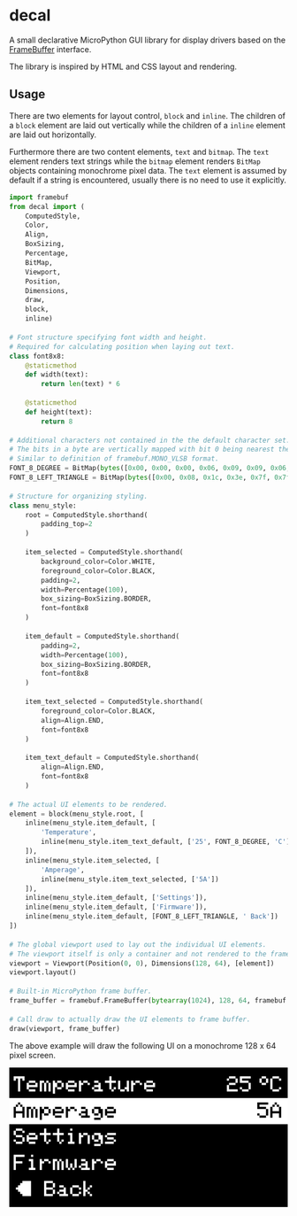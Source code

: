 # decal

A small declarative MicroPython GUI library for display drivers based on the [FrameBuffer](https://docs.micropython.org/en/latest/library/framebuf.html) interface.

The library is inspired by HTML and CSS layout and rendering.

## Usage

There are two elements for layout control, `block` and `inline`. The children of a `block` element are laid out vertically while the children of a `inline` element are laid out horizontally.

Furthermore there are two content elements, `text` and `bitmap`. The `text` element renders text strings while the `bitmap` element renders `BitMap` objects containing monochrome pixel data. The `text` element is assumed by default if a string is encountered, usually there is no need to use it explicitly.

```python
import framebuf
from decal import (
    ComputedStyle,
    Color,
    Align,
    BoxSizing,
    Percentage,
    BitMap,
    Viewport,
    Position,
    Dimensions,
    draw,
    block,
    inline)

# Font structure specifying font width and height.
# Required for calculating position when laying out text.
class font8x8:
    @staticmethod
    def width(text):
        return len(text) * 6

    @staticmethod
    def height(text):
        return 8

# Additional characters not contained in the the default character set.
# The bits in a byte are vertically mapped with bit 0 being nearest the top.
# Similar to definition of framebuf.MONO_VLSB format.
FONT_8_DEGREE = BitMap(bytes([0x00, 0x00, 0x00, 0x06, 0x09, 0x09, 0x06, 0x00]))
FONT_8_LEFT_TRIANGLE = BitMap(bytes([0x00, 0x08, 0x1c, 0x3e, 0x7f, 0x7f, 0x7f, 0x7f]))

# Structure for organizing styling.
class menu_style:
    root = ComputedStyle.shorthand(
        padding_top=2
    )

    item_selected = ComputedStyle.shorthand(
        background_color=Color.WHITE,
        foreground_color=Color.BLACK,
        padding=2,
        width=Percentage(100),
        box_sizing=BoxSizing.BORDER,
        font=font8x8
    )

    item_default = ComputedStyle.shorthand(
        padding=2,
        width=Percentage(100),
        box_sizing=BoxSizing.BORDER,
        font=font8x8
    )

    item_text_selected = ComputedStyle.shorthand(
        foreground_color=Color.BLACK,
        align=Align.END,
        font=font8x8
    )

    item_text_default = ComputedStyle.shorthand(
        align=Align.END,
        font=font8x8
    )

# The actual UI elements to be rendered.
element = block(menu_style.root, [
    inline(menu_style.item_default, [
        'Temperature',
        inline(menu_style.item_text_default, ['25', FONT_8_DEGREE, 'C'])
    ]),
    inline(menu_style.item_selected, [
        'Amperage',
        inline(menu_style.item_text_selected, ['5A'])
    ]),
    inline(menu_style.item_default, ['Settings']),
    inline(menu_style.item_default, ['Firmware']),
    inline(menu_style.item_default, [FONT_8_LEFT_TRIANGLE, ' Back'])
])

# The global viewport used to lay out the individual UI elements.
# The viewport itself is only a container and not rendered to the frame buffer.
viewport = Viewport(Position(0, 0), Dimensions(128, 64), [element])
viewport.layout()

# Built-in MicroPython frame buffer.
frame_buffer = framebuf.FrameBuffer(bytearray(1024), 128, 64, framebuf.MONO_VLSB)

# Call draw to actually draw the UI elements to frame buffer.
draw(viewport, frame_buffer)
```

The above example will draw the following UI on a monochrome 128 x 64 pixel screen.

![UI](/assets/ui.bmp)
